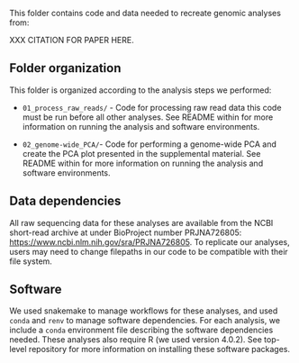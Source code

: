 This folder contains code and data needed to recreate genomic analyses from:

XXX CITATION FOR PAPER HERE. 

## Folder organization

This folder is organized according to the analysis steps we performed:

* `01_process_raw_reads/` - Code for processing raw read data this code must be run before all other analyses. See README within for more information on running the analysis and software environments. 

* `02_genome-wide_PCA/`- Code for performing a genome-wide PCA and create the PCA plot presented in the supplemental material. See README within for more information on running the analysis and software environments. 


## Data dependencies

All raw sequencing data for these analyses are available from the NCBI short-read archive at under BioProject number PRJNA726805: https://www.ncbi.nlm.nih.gov/sra/PRJNA726805. To replicate our analyses, users may need to change filepaths in our code to be compatible with their file system. 


## Software 

We used snakemake to manage workflows for these analyses, and used `conda` and `renv` to manage software dependencies. For each analysis, we include a `conda` environment file describing the software dependencies needed. These analyses also require R (we used version 4.0.2). See top-level repository for more information on installing these software packages. 


